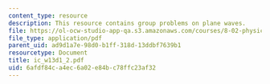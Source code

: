 ```yaml
---
content_type: resource
description: This resource contains group problems on plane waves.
file: https://ol-ocw-studio-app-qa.s3.amazonaws.com/courses/8-02-physics-ii-electricity-and-magnetism-spring-2007/6afdf84ca4ec6a02e84bc78ffc23af32_ic_w13d1_2.pdf
file_type: application/pdf
parent_uid: ad9d1a7e-98d0-b1ff-318d-13ddbf7639b1
resourcetype: Document
title: ic_w13d1_2.pdf
uid: 6afdf84c-a4ec-6a02-e84b-c78ffc23af32
---
```

